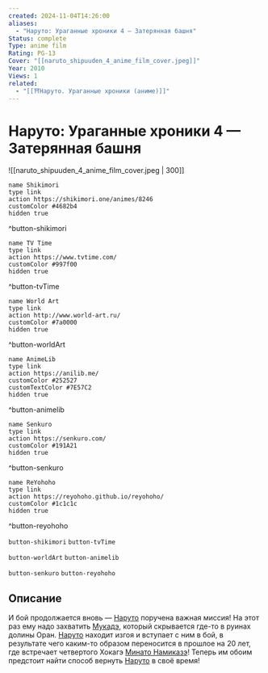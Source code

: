```yaml
---
created: 2024-11-04T14:26:00
aliases:
  - "Наруто: Ураганные хроники 4 — Затерянная башня"
Status: complete
Type: anime film
Rating: PG-13
Cover: "[[naruto_shipuuden_4_anime_film_cover.jpeg]]"
Year: 2010
Views: 1
related:
  - "[[⛩️Наруто. Ураганные хроники (аниме)]]"
---
```


# Наруто: Ураганные хроники 4 — Затерянная башня

![[naruto_shipuuden_4_anime_film_cover.jpeg | 300]]

```button
name Shikimori
type link
action https://shikimori.one/animes/8246
customColor #4682b4
hidden true
```
^button-shikimori

```button
name TV Time
type link
action https://www.tvtime.com/
customColor #997f00
hidden true
```
^button-tvTime

```button
name World Art
type link
action http://www.world-art.ru/
customColor #7a0000
hidden true
```
^button-worldArt

```button
name AnimeLib
type link
action https://anilib.me/
customColor #252527
customTextColor #7E57C2
hidden true
```
^button-animelib

```button
name Senkuro
type link
action https://senkuro.com/
customColor #191A21
hidden true
```
^button-senkuro

```button
name ReYohoho
type link
action https://reyohoho.github.io/reyohoho/
customColor #1c1c1c
hidden true
```
^button-reyohoho

`button-shikimori` `button-tvTime`

`button-worldArt` `button-animelib`

`button-senkuro` `button-reyohoho`

## Описание

И бой продолжается вновь — [Наруто](https://shikimori.one/characters/z17-naruto-uzumaki) поручена важная миссия! На этот раз ему надо захватить [Мукадэ](https://shikimori.one/characters/42400-mukade), который скрывается где-то в руинах долины Оран. [Наруто](https://shikimori.one/characters/z17-naruto-uzumaki) находит изгоя и вступает с ним в бой, в результате чего каким-то образом переносится в прошлое на 20 лет, где встречает четвертого Хокагэ [Минато Намиказэ](https://shikimori.one/characters/2535-minato-namikaze)! Теперь им обоим предстоит найти способ вернуть [Наруто](https://shikimori.one/characters/z17-naruto-uzumaki) в своё время!
